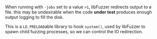 When running with `-jobs` set to a value `>1`, libFuzzer redirects output to a
file. this may be undesirable when the code **under test** produces enough
output logging to fill the disk.

This is a `LD_PRELOAD`able library to hook `system()`, used by libFuzzer to
spawn child fuzzing processes, so we can control the IO redirection.
